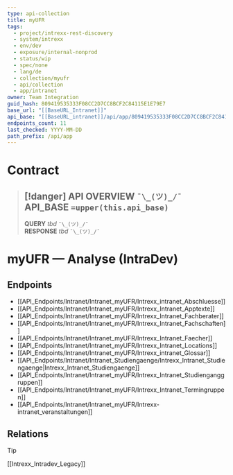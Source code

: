 ```yaml
---
type: api-collection
title: myUFR
tags:
  - project/intrexx-rest-discovery
  - system/intrexx
  - env/dev
  - exposure/internal-nonprod
  - status/wip
  - spec/none
  - lang/de
  - collection/myufr
  - api/collection
  - app/intranet
owner: Team Integration
guid_hash: 809419535333F08CC2D7CC8BCF2C84115E1E79E7
base_url: "[[BaseURL_Intranet]]"
api_base: "[[BaseURL_intranet]]/api/app/809419535333F08CC2D7CC8BCF2C84115E1E79E7"
endpoints_count: 11
last_checked: YYYY-MM-DD
path_prefix: /api/app
---
```




#  Contract

> [!danger] API OVERVIEW `¯\_(ツ)_/¯`
> **API_BASE** `=upper(this.api_base)`
> ---
> **QUERY** _tbd_ `¯\_(ツ)_/¯`  
> **RESPONSE** _tbd_ `¯\_(ツ)_/¯`

# myUFR — Analyse (IntraDev)

## Endpoints
- [[API_Endpoints/Intranet/Intranet_myUFR/Intrexx_intranet_Abschluesse]]
- [[API_Endpoints/Intranet/Intranet_myUFR/Intrexx_Intranet_Apptexte]]
- [[API_Endpoints/Intranet/Intranet_myUFR/Intrexx_Intranet_Fachberater]]
- [[API_Endpoints/Intranet/Intranet_myUFR/Intrexx_Intranet_Fachschaften]]
- [[API_Endpoints/Intranet/Intranet_myUFR/Intrexx_Intranet_Faecher]]
- [[API_Endpoints/Intranet/Intranet_myUFR/Intrexx_Intranet_Locations]]
- [[API_Endpoints/Intranet/Intranet_myUFR/Intrexx_intranet_Glossar]]
- [[API_Endpoints/Intranet/Intranet_Studiengaenge/Intrexx_Intranet_Studiengaenge|Intrexx_Intranet_Studiengaenge]]
- [[API_Endpoints/Intranet/Intranet_myUFR/Intrexx_Intranet_Studienganggruppen]]
- [[API_Endpoints/Intranet/Intranet_myUFR/Intrexx_Intranet_Termingruppen]]
- [[API_Endpoints/Intranet/Intranet_myUFR/Intrexx-intranet_veranstaltungen]]



## Relations
> [!tip]
> [[Intrexx_Intradev_Legacy]]
